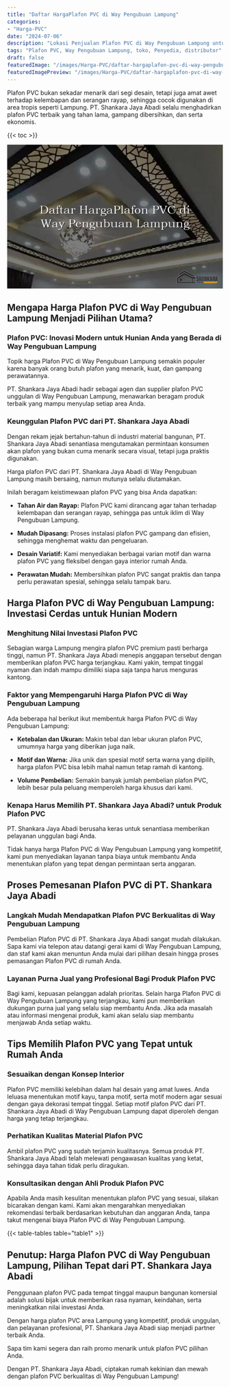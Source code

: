 ```yaml
---
title: "Daftar HargaPlafon PVC di Way Pengubuan Lampung"
categories:
- "Harga-PVC"
date: "2024-07-06"
description: "Lokasi Penjualan Plafon PVC di Way Pengubuan Lampung untuk tempat tinggal, perkantoran, serta toko. Material terbaik, pilihan motif, variasi warna menarik, beserta servis penempatan oleh teknisi berpengalaman dan jaminan resmi!|Jasa penyediaan Plafon PVC di Way Pengubuan Lampung bagi keperluan tempat tinggal, office, maupun ritel, beserta material unggulan dan pemasangan oleh teknisi profesional serta kepastian resmi.|Pilihan Plafon PVC di Way Pengubuan Lampung yang terbukti bagi rumah, office, serta ritel, bersama panel unggulan dan penempatan ditangani oleh tenaga ahli berpengalaman serta jaminan resmi.|Distribusi Plafon PVC di Way Pengubuan Lampung bagi rumah, office, dan gerai, dengan material terbaik dan pemasangan ditangani oleh teknisi berpengalaman, lengkap dengan kepastian resmi.}"
tags: "Plafon PVC, Way Pengubuan Lampung, toko, Penyedia, distributor"
draft: false
featuredImage: "/images/Harga-PVC/daftar-hargaplafon-pvc-di-way-pengubuan-lampung.png"
featuredImagePreview: "/images/Harga-PVC/daftar-hargaplafon-pvc-di-way-pengubuan-lampung.png"
---
```


Plafon PVC bukan sekadar menarik dari segi desain, tetapi juga amat awet terhadap kelembapan dan serangan rayap, sehingga cocok digunakan di area tropis seperti Lampung. PT. Shankara Jaya Abadi selalu menghadirkan plafon PVC terbaik yang tahan lama, gampang dibersihkan, dan serta ekonomis.

{{< toc >}}

![Daftar HargaPlafon PVC di Way Pengubuan Lampung](/images/Harga-PVC/Daftar-HargaPlafon-PVC-di-Way-Pengubuan-Lampung.png)

## Mengapa Harga Plafon PVC di Way Pengubuan Lampung Menjadi Pilihan Utama?

### Plafon PVC: Inovasi Modern untuk Hunian Anda yang Berada di Way Pengubuan Lampung

Topik harga Plafon PVC di Way Pengubuan Lampung semakin populer karena banyak orang butuh plafon yang menarik, kuat, dan gampang perawatannya.

PT. Shankara Jaya Abadi hadir sebagai agen dan supplier plafon PVC unggulan di Way Pengubuan Lampung, menawarkan beragam produk terbaik yang mampu menyulap setiap area Anda.

### Keunggulan Plafon PVC dari PT. Shankara Jaya Abadi

Dengan rekam jejak bertahun-tahun di industri material bangunan, PT. Shankara Jaya Abadi senantiasa mengutamakan permintaan konsumen akan plafon yang bukan cuma menarik secara visual, tetapi juga praktis digunakan.

Harga plafon PVC dari PT. Shankara Jaya Abadi di Way Pengubuan Lampung masih bersaing, namun mutunya selalu diutamakan.

Inilah beragam keistimewaan plafon PVC yang bisa Anda dapatkan:

- **Tahan Air dan Rayap:** Plafon PVC kami dirancang agar tahan terhadap kelembapan dan serangan rayap, sehingga pas untuk iklim di Way Pengubuan Lampung.

- **Mudah Dipasang:** Proses instalasi plafon PVC gampang dan efisien, sehingga menghemat waktu dan pengeluaran.

- **Desain Variatif:** Kami menyediakan berbagai varian motif dan warna plafon PVC yang fleksibel dengan gaya interior rumah Anda.

- **Perawatan Mudah:** Membersihkan plafon PVC sangat praktis dan tanpa perlu perawatan spesial, sehingga selalu tampak baru.

## Harga Plafon PVC di Way Pengubuan Lampung: Investasi Cerdas untuk Hunian Modern

### Menghitung Nilai Investasi Plafon PVC

Sebagian warga Lampung mengira plafon PVC premium pasti berharga tinggi, namun PT. Shankara Jaya Abadi menepis anggapan tersebut dengan memberikan plafon PVC harga terjangkau. Kami yakin, tempat tinggal nyaman dan indah mampu dimiliki siapa saja tanpa harus menguras kantong.

### Faktor yang Mempengaruhi Harga Plafon PVC di Way Pengubuan Lampung

Ada beberapa hal berikut ikut membentuk harga Plafon PVC di Way Pengubuan Lampung:

- **Ketebalan dan Ukuran:** Makin tebal dan lebar ukuran plafon PVC, umumnya harga yang diberikan juga naik.

- **Motif dan Warna:** Jika unik dan spesial motif serta warna yang dipilih, harga plafon PVC bisa lebih mahal namun tetap ramah di kantong.

- **Volume Pembelian:** Semakin banyak jumlah pembelian plafon PVC, lebih besar pula peluang memperoleh harga khusus dari kami.

### Kenapa Harus Memilih PT. Shankara Jaya Abadi? untuk Produk Plafon PVC

PT. Shankara Jaya Abadi berusaha keras untuk senantiasa memberikan pelayanan unggulan bagi Anda.

Tidak hanya harga Plafon PVC di Way Pengubuan Lampung yang kompetitif, kami pun menyediakan layanan tanpa biaya untuk membantu Anda menentukan plafon yang tepat dengan permintaan serta anggaran.

## Proses Pemesanan Plafon PVC di PT. Shankara Jaya Abadi

### Langkah Mudah Mendapatkan Plafon PVC Berkualitas di Way Pengubuan Lampung

Pembelian Plafon PVC di PT. Shankara Jaya Abadi sangat mudah dilakukan. Sapa kami via telepon atau datangi gerai kami di Way Pengubuan Lampung, dan staf kami akan menuntun Anda mulai dari pilihan desain hingga proses pemasangan Plafon PVC di rumah Anda.

### Layanan Purna Jual yang Profesional Bagi Produk Plafon PVC

Bagi kami, kepuasan pelanggan adalah prioritas. Selain harga Plafon PVC di Way Pengubuan Lampung yang terjangkau, kami pun memberikan dukungan purna jual yang selalu siap membantu Anda. Jika ada masalah atau informasi mengenai produk, kami akan selalu siap membantu menjawab Anda setiap waktu.

## Tips Memilih Plafon PVC yang Tepat untuk Rumah Anda

### Sesuaikan dengan Konsep Interior

Plafon PVC memiliki kelebihan dalam hal desain yang amat luwes. Anda leluasa menentukan motif kayu, tanpa motif, serta motif modern agar sesuai dengan gaya dekorasi tempat tinggal. Setiap motif plafon PVC dari PT. Shankara Jaya Abadi di Way Pengubuan Lampung dapat diperoleh dengan harga yang tetap terjangkau.

### Perhatikan Kualitas Material Plafon PVC

Ambil plafon PVC yang sudah terjamin kualitasnya. Semua produk PT. Shankara Jaya Abadi telah melewati pengawasan kualitas yang ketat, sehingga daya tahan tidak perlu diragukan.

### Konsultasikan dengan Ahli Produk Plafon PVC

Apabila Anda masih kesulitan menentukan plafon PVC yang sesuai, silakan bicarakan dengan kami. Kami akan mengarahkan menyediakan rekomendasi terbaik berdasarkan kebutuhan dan anggaran Anda, tanpa takut mengenai biaya Plafon PVC di Way Pengubuan Lampung.

{{< table-tables table="table1" >}}

## Penutup: Harga Plafon PVC di Way Pengubuan Lampung, Pilihan Tepat dari PT. Shankara Jaya Abadi

Penggunaan plafon PVC pada tempat tinggal maupun bangunan komersial adalah solusi bijak untuk memberikan rasa nyaman, keindahan, serta meningkatkan nilai investasi Anda.

Dengan harga plafon PVC area Lampung yang kompetitif, produk unggulan, dan pelayanan profesional, PT. Shankara Jaya Abadi siap menjadi partner terbaik Anda.

Sapa tim kami segera dan raih promo menarik untuk plafon PVC pilihan Anda.

Dengan PT. Shankara Jaya Abadi, ciptakan rumah kekinian dan mewah dengan plafon PVC berkualitas di Way Pengubuan Lampung!
